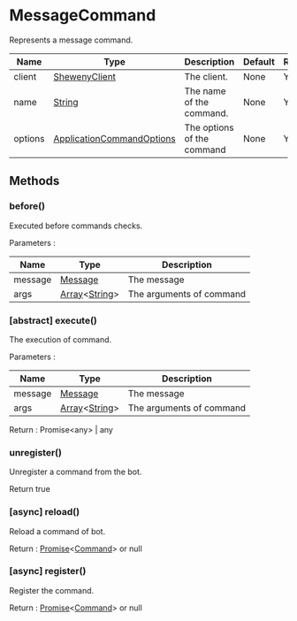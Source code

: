 # MessageCommand

Represents a message command.

| Name    | Type                                                                                              | Description                | Default | Required |
| ------- | ------------------------------------------------------------------------------------------------- | -------------------------- | ------- | -------- |
| client  | [ShewenyClient](../classes/ShewenyClient.md)                                                      | The client.                | None    | Yes      |
| name    | [String](https://developer.mozilla.org/en-US/docs/Web/JavaScript/Reference/Global_Objects/String) | The name of the command.   | None    | Yes      |
| options | [ApplicationCommandOptions](../typedef/CommandOptions.md)                                         | The options of the command | None    | Yes      |

## Methods

### before()

Executed before commands checks.

Parameters :

| Name    | Type                                                                                                                                                                                               | Description              |
| ------- | -------------------------------------------------------------------------------------------------------------------------------------------------------------------------------------------------- | ------------------------ |
| message | [Message](https://discord.js.org/#/docs/main/stable/class/Message)                                                                                                                                 | The message              |
| args    | [Array](https://developer.mozilla.org/en-US/docs/Web/JavaScript/Reference/Global_Objects/Array)<[String](https://developer.mozilla.org/en-US/docs/Web/JavaScript/Reference/Global_Objects/String)> | The arguments of command |

### [abstract] execute()

The execution of command.

Parameters :

| Name    | Type                                                                                                                                                                                               | Description              |
| ------- | -------------------------------------------------------------------------------------------------------------------------------------------------------------------------------------------------- | ------------------------ |
| message | [Message](https://discord.js.org/#/docs/main/stable/class/Message)                                                                                                                                 | The message              |
| args    | [Array](https://developer.mozilla.org/en-US/docs/Web/JavaScript/Reference/Global_Objects/Array)<[String](https://developer.mozilla.org/en-US/docs/Web/JavaScript/Reference/Global_Objects/String)> | The arguments of command |

Return : Promise\<any> | any

### unregister()

Unregister a command from the bot.

Return true

### [async] reload()

Reload a command of bot.

Return : [Promise](https://developer.mozilla.org/en-US/docs/Web/JavaScript/Reference/Global_Objects/Promise)<[Command](.)> or null

### [async] register()

Register the command.

Return : [Promise](https://developer.mozilla.org/en-US/docs/Web/JavaScript/Reference/Global_Objects/Promise)<[Command](.)> or null
